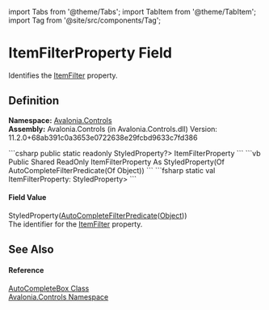 import Tabs from '@theme/Tabs'; 
import TabItem from '@theme/TabItem'; 
import Tag from '@site/src/components/Tag'; 

# ItemFilterProperty Field


Identifies the <a href="P_Avalonia_Controls_AutoCompleteBox_ItemFilter">ItemFilter</a> property.



## Definition
**Namespace:** <a href="N_Avalonia_Controls">Avalonia.Controls</a>  
**Assembly:** Avalonia.Controls (in Avalonia.Controls.dll) Version: 11.2.0+68ab391c0a3653e0722638e29fcbd9633c7fd386

<Tabs groupId="api-code-preview">
<TabItem value="csharp" label="C#">
```csharp
public static readonly StyledProperty<AutoCompleteFilterPredicate<Object?>?> ItemFilterProperty
```
</TabItem>
<TabItem value="vb" label="VB">
```vb
Public Shared ReadOnly ItemFilterProperty As StyledProperty(Of AutoCompleteFilterPredicate(Of Object))
```
</TabItem>
<TabItem value="fsharp" label="F#">
```fsharp
static val ItemFilterProperty: StyledProperty<AutoCompleteFilterPredicate<Object>>
```
</TabItem>
</Tabs>



#### Field Value
StyledProperty(<a href="T_Avalonia_Controls_AutoCompleteFilterPredicate_1">AutoCompleteFilterPredicate</a>(<a href="https://learn.microsoft.com/dotnet/api/system.object" target="_blank" rel="noopener noreferrer">Object</a>))  
The identifier for the <a href="P_Avalonia_Controls_AutoCompleteBox_ItemFilter">ItemFilter</a> property.

## See Also


#### Reference
<a href="T_Avalonia_Controls_AutoCompleteBox">AutoCompleteBox Class</a>  
<a href="N_Avalonia_Controls">Avalonia.Controls Namespace</a>  
